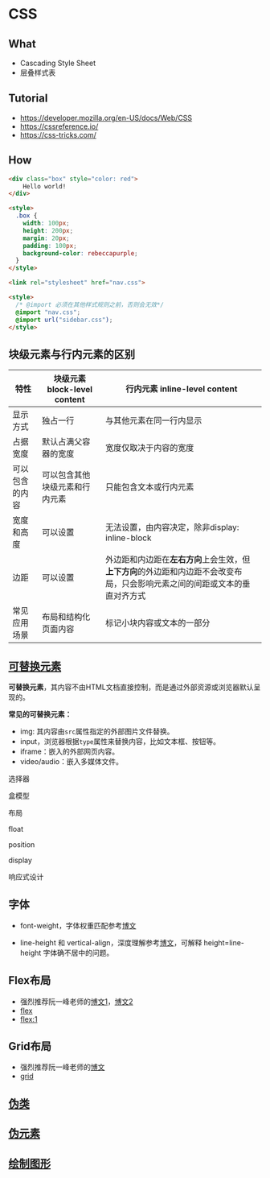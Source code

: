 # CSS

## What

* Cascading Style Sheet
* 层叠样式表

## Tutorial

* https://developer.mozilla.org/en-US/docs/Web/CSS
* https://cssreference.io/
* https://css-tricks.com/

## How

```html
<div class="box" style="color: red">
    Hello world!
</div>
```

```html
<style>
  .box {
    width: 100px;
    height: 200px;
    margin: 20px;
    padding: 100px;
    background-color: rebeccapurple;
  }
</style>
```

```html
<link rel="stylesheet" href="nav.css">
```

```html
<style>
  /* @import 必须在其他样式规则之前，否则会无效*/
  @import "nav.css";
  @import url("sidebar.css");
</style>
```

## 块级元素与行内元素的区别



| 特性           | 块级元素 block-level content   | 行内元素 inline-level content                                |
| -------------- | ------------------------------ | ------------------------------------------------------------ |
| 显示方式       | 独占一行                       | 与其他元素在同一行内显示                                     |
| 占据宽度       | 默认占满父容器的宽度           | 宽度仅取决于内容的宽度                                       |
| 可以包含的内容 | 可以包含其他块级元素和行内元素 | 只能包含文本或行内元素                                       |
| 宽度和高度     | 可以设置                       | 无法设置，由内容决定，除非display: inline-block              |
| 边距           | 可以设置                       | 外边距和内边距在**左右方向**上会生效，但**上下方向**的外边距和内边距不会改变布局，只会影响元素之间的间距或文本的垂直对齐方式 |
| 常见应用场景   | 布局和结构化页面内容           | 标记小块内容或文本的一部分                                   |

## [可替换元素](https://developer.mozilla.org/zh-CN/docs/Web/CSS/Replaced_element#css_与可替换元素)

**可替换元素**，其内容不由HTML文档直接控制，而是通过外部资源或浏览器默认呈现的。

**常见的可替换元素：**

* img: 其内容由`src`属性指定的外部图片文件替换。
* input，浏览器根据`type`属性来替换内容，比如文本框、按钮等。
* iframe：嵌入的外部网页内容。
* video/audio：嵌入多媒体文件。

选择器

盒模型

布局

float

position

display



响应式设计

## 字体

* font-weight，字体权重匹配参考[博文](https://www.jianshu.com/p/f9c6f9729fbb)

* line-height 和 vertical-align，深度理解参考[博文](https://zhuanlan.zhihu.com/p/25808995)，可解释 height=line-height 字体确不居中的问题。

## Flex布局

* 强烈推荐阮一峰老师的[博文1](https://ruanyifeng.com/blog/2015/07/flex-grammar.html)，[博文2](https://www.ruanyifeng.com/blog/2015/07/flex-examples.html)
* [flex](https://developer.mozilla.org/zh-CN/docs/Web/CSS/flex)
* [flex:1](https://zhuanlan.zhihu.com/p/136223806)

## Grid布局

* 强烈推荐阮一峰老师的[博文](https://www.ruanyifeng.com/blog/2019/03/grid-layout-tutorial.html)
* [grid](https://developer.mozilla.org/zh-CN/docs/Web/CSS/grid)

## [伪类](./pseudo-class)

## [伪元素](./pesudo-element)

## [绘制图形](./shape)
